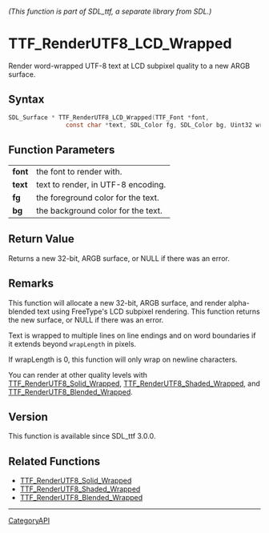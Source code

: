 ###### (This function is part of SDL_ttf, a separate library from SDL.)
# TTF_RenderUTF8_LCD_Wrapped

Render word-wrapped UTF-8 text at LCD subpixel quality to a new ARGB surface.

## Syntax

```c
SDL_Surface * TTF_RenderUTF8_LCD_Wrapped(TTF_Font *font,
                const char *text, SDL_Color fg, SDL_Color bg, Uint32 wrapLength);

```

## Function Parameters

|              |                                    |
| ------------ | ---------------------------------- |
| **font**     | the font to render with.           |
| **text**     | text to render, in UTF-8 encoding. |
| **fg**       | the foreground color for the text. |
| **bg**       | the background color for the text. |

## Return Value

Returns a new 32-bit, ARGB surface, or NULL if there was an error.

## Remarks

This function will allocate a new 32-bit, ARGB surface, and render
alpha-blended text using FreeType's LCD subpixel rendering. This function
returns the new surface, or NULL if there was an error.

Text is wrapped to multiple lines on line endings and on word boundaries if
it extends beyond `wrapLength` in pixels.

If wrapLength is 0, this function will only wrap on newline characters.

You can render at other quality levels with
[TTF_RenderUTF8_Solid_Wrapped](TTF_RenderUTF8_Solid_Wrapped),
[TTF_RenderUTF8_Shaded_Wrapped](TTF_RenderUTF8_Shaded_Wrapped), and
[TTF_RenderUTF8_Blended_Wrapped](TTF_RenderUTF8_Blended_Wrapped).

## Version

This function is available since SDL_ttf 3.0.0.

## Related Functions

* [TTF_RenderUTF8_Solid_Wrapped](TTF_RenderUTF8_Solid_Wrapped)
* [TTF_RenderUTF8_Shaded_Wrapped](TTF_RenderUTF8_Shaded_Wrapped)
* [TTF_RenderUTF8_Blended_Wrapped](TTF_RenderUTF8_Blended_Wrapped)

----
[CategoryAPI](CategoryAPI)


